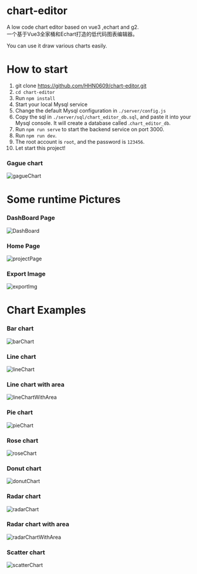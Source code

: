 # chart-editor 
A low code chart editor based on vue3 ,echart and g2.  
一个基于Vue3全家桶和Echart打造的低代码图表编辑器。 

You can use it draw various charts easily.

# How to start 
1. git clone https://github.com/HHN0609/chart-editor.git 
2. `cd chart-editor`
3. Run `npm install`
4. Start your local Mysql service 
5. Change the default Mysql configuration in `./server/config.js` 
6. Copy the sql in `./server/sql/chart_editor_db.sql`, and paste it into your Mysql console. It will create a database called .`chart_editor_db`.
7. Run `npm run serve` to start the backend service on port 3000.
8. Run `npm run dev`. 
9. The root account is `root`, and the password is `123456`.
10. Let start this project!

### Gague chart 
![gagueChart](./exemples/gague.png "gagueChart")
# Some runtime Pictures 
### DashBoard Page
![DashBoard](./exemples/DashBoard.png "DashBoard") 
### Home Page
![projectPage](./exemples/projectPage.png "projectPage")  
### Export Image
![exportImg](./exemples/exportImg.png "exportImg") 

# Chart Examples 
### Bar chart 
![barChart](./exemples//barChart.png "barChart") 

### Line chart 
![lineChart](./exemples//lineChart.png "lineChart") 

### Line chart with area  
![lineChartWithArea](./exemples//lineChartWithArea.png "lineChartWithArea") 

### Pie chart   
![pieChart](./exemples//pieChart.png "pieChart") 

### Rose chart  
![roseChart](./exemples//roseChart.png "roseChart") 

### Donut chart  
![donutChart](./exemples//donutChart.png "donutChart") 

### Radar chart  
![radarChart](./exemples//radarChart.png "radarChart") 

### Radar chart with area  
![radarChartWithArea](./exemples//radarChartWithArea.png "radarChartWithArea")

### Scatter chart 
![scatterChart](./exemples//scatter.png "scatterChart") 
